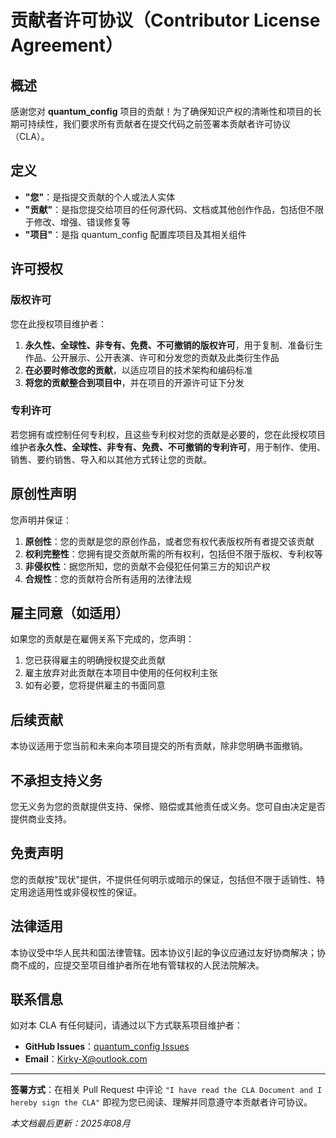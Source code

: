 # 贡献者许可协议（Contributor License Agreement）

## 概述

感谢您对 **quantum_config** 项目的贡献！为了确保知识产权的清晰性和项目的长期可持续性，我们要求所有贡献者在提交代码之前签署本贡献者许可协议（CLA）。

## 定义

- **"您"**：是指提交贡献的个人或法人实体
- **"贡献"**：是指您提交给项目的任何源代码、文档或其他创作作品，包括但不限于修改、增强、错误修复等
- **"项目"**：是指 quantum_config 配置库项目及其相关组件

## 许可授权

### 版权许可

您在此授权项目维护者：
1. **永久性、全球性、非专有、免费、不可撤销的版权许可**，用于复制、准备衍生作品、公开展示、公开表演、许可和分发您的贡献及此类衍生作品
2. **在必要时修改您的贡献**，以适应项目的技术架构和编码标准
3. **将您的贡献整合到项目中**，并在项目的开源许可证下分发

### 专利许可

若您拥有或控制任何专利权，且这些专利权对您的贡献是必要的，您在此授权项目维护者**永久性、全球性、非专有、免费、不可撤销的专利许可**，用于制作、使用、销售、要约销售、导入和以其他方式转让您的贡献。

## 原创性声明

您声明并保证：

1. **原创性**：您的贡献是您的原创作品，或者您有权代表版权所有者提交该贡献
2. **权利完整性**：您拥有提交贡献所需的所有权利，包括但不限于版权、专利权等
3. **非侵权性**：据您所知，您的贡献不会侵犯任何第三方的知识产权
4. **合规性**：您的贡献符合所有适用的法律法规

## 雇主同意（如适用）

如果您的贡献是在雇佣关系下完成的，您声明：
1. 您已获得雇主的明确授权提交此贡献
2. 雇主放弃对此贡献在本项目中使用的任何权利主张
3. 如有必要，您将提供雇主的书面同意

## 后续贡献

本协议适用于您当前和未来向本项目提交的所有贡献，除非您明确书面撤销。

## 不承担支持义务

您无义务为您的贡献提供支持、保修、赔偿或其他责任或义务。您可自由决定是否提供商业支持。

## 免责声明

您的贡献按"现状"提供，不提供任何明示或暗示的保证，包括但不限于适销性、特定用途适用性或非侵权性的保证。

## 法律适用

本协议受中华人民共和国法律管辖。因本协议引起的争议应通过友好协商解决；协商不成的，应提交至项目维护者所在地有管辖权的人民法院解决。

## 联系信息

如对本 CLA 有任何疑问，请通过以下方式联系项目维护者：
- **GitHub Issues**：[quantum_config Issues](https://github.com/Kirky-X/quantum_config/issues)
- **Email**：Kirky-X@outlook.com

---

**签署方式**：在相关 Pull Request 中评论 `"I have read the CLA Document and I hereby sign the CLA"` 即视为您已阅读、理解并同意遵守本贡献者许可协议。

*本文档最后更新：2025年08月*